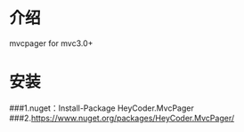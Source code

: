 # 介绍
mvcpager for mvc3.0+

# 安装

###1.nuget：Install-Package HeyCoder.MvcPager
###2.https://www.nuget.org/packages/HeyCoder.MvcPager/